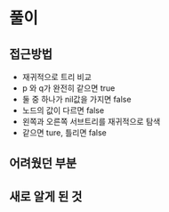 # 풀이

## 접근방법

- 재귀적으로 트리 비교
- p 와 q가 완전히 같으면 true
- 둘 중 하나가 nil값을 가지면 false
- 노드의 값이 다르면 false
- 왼쪽과 오른쪽 서브트리를 재귀적으로 탐색
- 같으면 ture, 틀리면 false

## 어려웠던 부분

## 새로 알게 된 것
